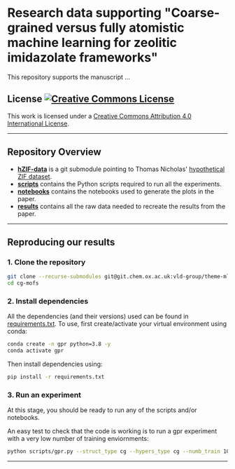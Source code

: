 # Research data supporting "Coarse-grained versus fully atomistic machine learning for zeolitic imidazolate frameworks"

This repository supports the manuscript ...

## License <a rel="license" href="http://creativecommons.org/licenses/by/4.0/"><img alt="Creative Commons License" style="border-width:0" src="https://i.creativecommons.org/l/by/4.0/80x15.png" /></a>
This work is licensed under a <a rel="license" href="http://creativecommons.org/licenses/by/4.0/">Creative Commons Attribution 4.0 International License</a>.

---
## Repository Overview

* **[hZIF-data](hZIF-data)** is a git submodule pointing to Thomas Nicholas' [hypothetical ZIF dataset](https://github.com/tcnicholas/hZIF-data).
* **[scripts](scripts)** contains the Python scripts required to run all the experiments.
* **[notebooks](notebooks)** contains the notebooks used to generate the plots in the paper.
* **[results](results)** contains all the raw data needed to recreate the results from the paper.

---

## Reproducing our results

### **1. Clone the repository**
```bash
git clone --recurse-submodules git@git.chem.ox.ac.uk:vld-group/theme-ml/cg-mofs.git
cd cg-mofs
```

### **2. Install dependencies**
All the dependencies (and their versions) used can be found in [requirements.txt](requirements.txt). To use, first create/activate your virtual environment using conda:
```bash
conda create -n gpr python=3.8 -y
conda activate gpr
```
Then install dependencies using:
```bash
pip install -r requirements.txt
```

### **3. Run an experiment**
At this stage, you should be ready to run any of the scripts and/or notebooks. 

An easy test to check that the code is working is to run a gpr experiment with a very low number of training enviornments:
```bash
python scripts/gpr.py --struct_type cg --hypers_type cg --numb_train 10
```
---

